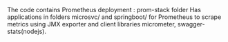 The code contains Prometheus deployment : prom-stack folder
Has applications in folders microsvc/ and springboot/ for Prometheus to scrape metrics using JMX exporter and client libraries micrometer, swagger-stats(nodejs).
